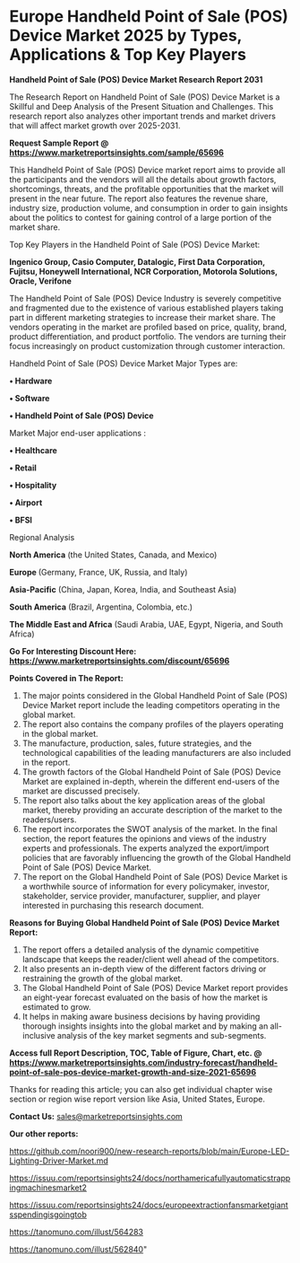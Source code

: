 # Europe Handheld Point of Sale (POS) Device Market 2025 by Types, Applications & Top Key Players

<strong>Handheld Point of Sale (POS) Device Market Research Report 2031</strong>

The Research Report on Handheld Point of Sale (POS) Device Market is a Skillful and Deep Analysis of the Present Situation and Challenges. This research report also analyzes other important trends and market drivers that will affect market growth over 2025-2031.

<strong>Request Sample Report @ <a href=https://www.marketreportsinsights.com/sample/65696>https://www.marketreportsinsights.com/sample/65696</a></strong>

This Handheld Point of Sale (POS) Device market report aims to provide all the participants and the vendors will all the details about growth factors, shortcomings, threats, and the profitable opportunities that the market will present in the near future. The report also features the revenue share, industry size, production volume, and consumption in order to gain insights about the politics to contest for gaining control of a large portion of the market share.

Top Key Players in the Handheld Point of Sale (POS) Device Market:

<strong>Ingenico Group, Casio Computer, Datalogic, First Data Corporation, Fujitsu, Honeywell International, NCR Corporation, Motorola Solutions, Oracle, Verifone</strong>

The Handheld Point of Sale (POS) Device Industry is severely competitive and fragmented due to the existence of various established players taking part in different marketing strategies to increase their market share. The vendors operating in the market are profiled based on price, quality, brand, product differentiation, and product portfolio. The vendors are turning their focus increasingly on product customization through customer interaction.

Handheld Point of Sale (POS) Device Market Major Types are:

<strong>• Hardware

• Software

• Handheld Point of Sale (POS) Device</strong>

Market Major end-user applications :

<strong>• Healthcare

• Retail

• Hospitality

• Airport

• BFSI</strong>

Regional Analysis

</u><strong><b>North America</b></strong> (the United States, Canada, and Mexico)

<strong><b>Europe </b></strong>(Germany, France, UK, Russia, and Italy)

<strong><b>Asia-Pacific</b></strong> (China, Japan, Korea, India, and Southeast Asia)

<strong><b>South America</b></strong> (Brazil, Argentina, Colombia, etc.)

<strong><b>The Middle East and Africa</b></strong> (Saudi Arabia, UAE, Egypt, Nigeria, and South Africa)

<strong>Go For Interesting Discount Here: <a href=https://www.marketreportsinsights.com/discount/65696>https://www.marketreportsinsights.com/discount/65696</a></strong>

<strong>Points Covered in The Report:</strong>
<ol>
  <li>The major points considered in the Global Handheld Point of Sale (POS) Device Market report include the leading competitors operating in the global market.</li>
  <li>The report also contains the company profiles of the players operating in the global market.</li>
  <li>The manufacture, production, sales, future strategies, and the technological capabilities of the leading manufacturers are also included in the report.</li>
  <li>The growth factors of the Global Handheld Point of Sale (POS) Device Market are explained in-depth, wherein the different end-users of the market are discussed precisely.</li>
  <li>The report also talks about the key application areas of the global market, thereby providing an accurate description of the market to the readers/users.</li>
  <li>The report incorporates the SWOT analysis of the market. In the final section, the report features the opinions and views of the industry experts and professionals. The experts analyzed the export/import policies that are favorably influencing the growth of the Global Handheld Point of Sale (POS) Device Market.</li>
  <li>The report on the Global Handheld Point of Sale (POS) Device Market is a worthwhile source of information for every policymaker, investor, stakeholder, service provider, manufacturer, supplier, and player interested in purchasing this research document.</li>
</ol>
<strong>Reasons for Buying Global Handheld Point of Sale (POS) Device Market Report:</strong>

<ol>
  <li>The report offers a detailed analysis of the dynamic competitive landscape that keeps the reader/client well ahead of the competitors.</li>
  <li>It also presents an in-depth view of the different factors driving or restraining the growth of the global market.</li>
  <li>The Global Handheld Point of Sale (POS) Device Market report provides an eight-year forecast evaluated on the basis of how the market is estimated to grow.</li>
  <li>It helps in making aware business decisions by having providing thorough insights insights into the global market and by making an all-inclusive analysis of the key market segments and sub-segments.</li>
</ol>
<strong>Access full Report Description, TOC, Table of Figure, Chart, etc. @ <a href=https://www.marketreportsinsights.com/industry-forecast/handheld-point-of-sale-pos-device-market-growth-and-size-2021-65696>https://www.marketreportsinsights.com/industry-forecast/handheld-point-of-sale-pos-device-market-growth-and-size-2021-65696</a></strong>


Thanks for reading this article; you can also get individual chapter wise section or region wise report version like Asia, United States, Europe.

<strong>Contact Us:</strong>
sales@marketreportsinsights.com

<strong>Our other reports:</strong>

<a href=https://github.com/noori900/new-research-reports/blob/main/Europe-LED-Lighting-Driver-Market.md>https://github.com/noori900/new-research-reports/blob/main/Europe-LED-Lighting-Driver-Market.md</a>

<a href=https://issuu.com/reportsinsights24/docs/northamericafullyautomaticstrappingmachinesmarket2>https://issuu.com/reportsinsights24/docs/northamericafullyautomaticstrappingmachinesmarket2</a>

<a href=https://issuu.com/reportsinsights24/docs/europeextractionfansmarketgiantsspendingisgoingtob>https://issuu.com/reportsinsights24/docs/europeextractionfansmarketgiantsspendingisgoingtob</a>

<a href=https://tanomuno.com/illust/564283>https://tanomuno.com/illust/564283</a>

<a href=https://tanomuno.com/illust/562840>https://tanomuno.com/illust/562840</a>"
